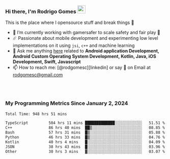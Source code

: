 
### Hi there, I'm Rodrigo Gomes <img src="https://media.giphy.com/media/hvRJCLFzcasrR4ia7z/giphy.gif" width="25px">
This is the place where I opensource stuff and break things 🤣
- 🔭 I’m currently working with gamersafer to scale safety and fair play 💜
- ☄️ Passionate about mobile development and experimenting low level implementations on it using `jsi`, `c++` and machine learning
- 💬 Ask me anything [here](https://github.com/rodgomesc/rodgomesc/issues) related to <b>Android application Development, Android Custom Operating System Development, Kotlin, Java, iOS Development, Swift, Javascript</b>
- 📫 How to reach me: [@rodgomesc][linkedin] or say 👋 on Email at [rodgomesc@gmail.com](mailto:rodgomesc@gmail.com)


<br/>

<!-- 
<picture>
  <img src="/github-metrics.svg" alt="Metrics">
</picture>
-->

</br>

### My Programming Metrics Since January 2, 2024 


<!--START_SECTION:waka-->

```txt
Total Time: 948 hrs 51 mins

TypeScript         504 hrs 11 mins █████████████░░░░░░░░░░░░   51.51 %
C++                86 hrs 40 mins  ██▒░░░░░░░░░░░░░░░░░░░░░░   08.85 %
Bash               57 hrs 31 mins  █▒░░░░░░░░░░░░░░░░░░░░░░░   05.88 %
Python             46 hrs 33 mins  █▒░░░░░░░░░░░░░░░░░░░░░░░   04.76 %
Kotlin             40 hrs 4 mins   █░░░░░░░░░░░░░░░░░░░░░░░░   04.09 %
JSON               38 hrs 43 mins  █░░░░░░░░░░░░░░░░░░░░░░░░   03.96 %
Other              30 hrs 3 mins   ▓░░░░░░░░░░░░░░░░░░░░░░░░   03.07 %
```

<!--END_SECTION:waka-->

